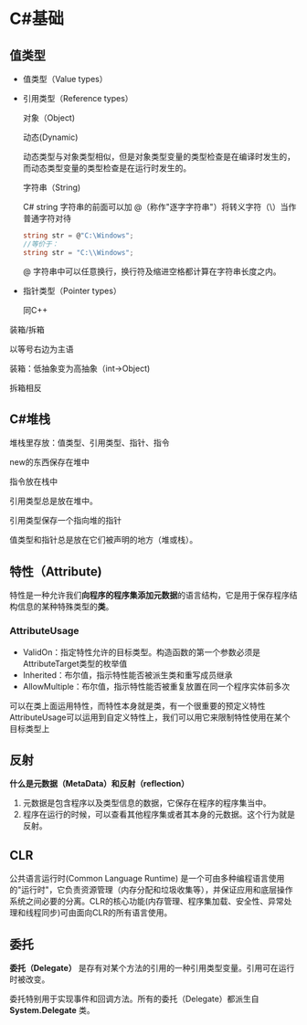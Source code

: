# C#基础

## 值类型

- 值类型（Value types）

- 引用类型（Reference types）

  对象（Object)

  动态(Dynamic)

  动态类型与对象类型相似，但是对象类型变量的类型检查是在编译时发生的，而动态类型变量的类型检查是在运行时发生的。

  字符串（String)

  C# string 字符串的前面可以加 @（称作"逐字字符串"）将转义字符（\）当作普通字符对待

  ```c#
  string str = @"C:\Windows";
  //等价于：
  string str = "C:\\Windows";
  ```

  @ 字符串中可以任意换行，换行符及缩进空格都计算在字符串长度之内。

- 指针类型（Pointer types）

  同C++

装箱/拆箱

以等号右边为主语

装箱：低抽象变为高抽象（int->Object)

拆箱相反

## C#堆栈

堆栈里存放：值类型、引用类型、指针、指令

new的东西保存在堆中

指令放在栈中

引用类型总是放在堆中。

引用类型保存一个指向堆的指针

值类型和指针总是放在它们被声明的地方（堆或栈）。

## 特性（Attribute)

特性是一种允许我们**向程序的程序集添加元数据**的语言结构，它是用于保存程序结构信息的某种特殊类型的**类**。

### AttributeUsage

- ValidOn：指定特性允许的目标类型。构造函数的第一个参数必须是AttributeTarget类型的枚举值
- Inherited：布尔值，指示特性能否被派生类和重写成员继承
- AllowMultiple：布尔值，指示特性能否被重复放置在同一个程序实体前多次

可以在类上面运用特性，而特性本身就是类，有一个很重要的预定义特性AttributeUsage可以运用到自定义特性上，我们可以用它来限制特性使用在某个目标类型上



## 反射

**什么是元数据（MetaData）和反射（reflection）**

1. 元数据是包含程序以及类型信息的数据，它保存在程序的程序集当中。
2. 程序在运行的时候，可以查看其他程序集或者其本身的元数据。这个行为就是反射。

## **CLR** 

公共语言运行时(Common Language Runtime) 是一个可由多种编程语言使用的"运行时"，它负责资源管理（内存分配和垃圾收集等），并保证应用和底层操作系统之间必要的分离。CLR的核心功能(内存管理、程序集加载、安全性、异常处理和线程同步)可由面向CLR的所有语言使用。

## 委托

**委托（Delegate）** 是存有对某个方法的引用的一种引用类型变量。引用可在运行时被改变。

委托特别用于实现事件和回调方法。所有的委托（Delegate）都派生自 **System.Delegate** 类。